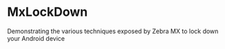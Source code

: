 # MxLockDown
Demonstrating the various techniques exposed by Zebra MX to lock down your Android device
